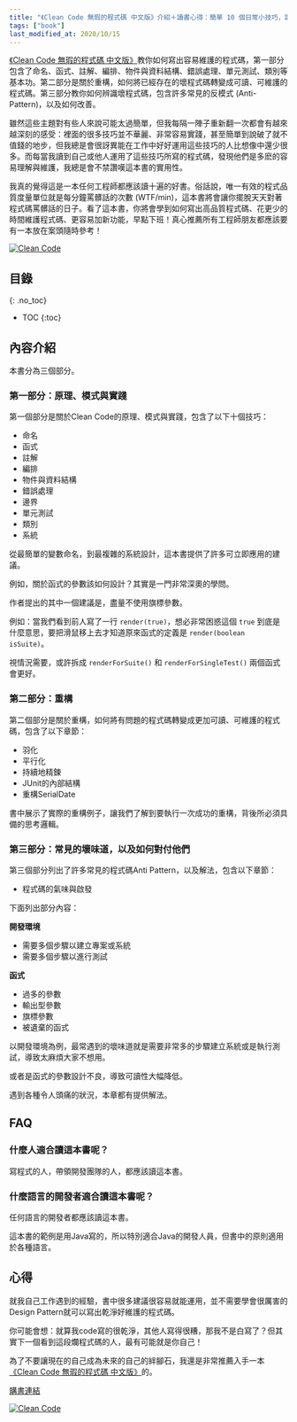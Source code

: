 ```yaml
---
title: "《Clean Code 無瑕的程式碼 中文版》介紹＋讀書心得：簡單 10 個日常小技巧，讓你寫出可讀性高、容易維護的程式碼"
tags: ["book"]
last_modified_at: 2020/10/15
---
```


[《Clean Code 無瑕的程式碼 中文版》](https://www.books.com.tw/exep/assp.php/shubo/products/0010579897?utm_source=shubo&utm_medium=ap-books&utm_content=recommend&utm_campaign=ap-201906)教你如何寫出容易維護的程式碼，第一部分包含了命名、函式、註解、編排、物件與資料結構、錯誤處理、單元測試、類別等基本功。第二部分是關於重構，如何將已經存在的壞程式碼轉變成可讀、可維護的程式碼。第三部分教你如何辨識壞程式碼，包含許多常見的反模式 (Anti-Pattern)，以及如何改善。

雖然這些主題對有些人來說可能太過簡單，但我每隔一陣子重新翻一次都會有越來越深刻的感受：裡面的很多技巧並不華麗、非常容易實踐，甚至簡單到說破了就不值錢的地步，但我總是會很訝異能在工作中好好運用這些技巧的人比想像中還少很多。而每當我讀到自己或他人運用了這些技巧所寫的程式碼，發現他們是多麽的容易理解與維護，我總是會不禁讚嘆這本書的實用性。

我真的覺得這是一本任何工程師都應該讀十遍的好書。俗話說，唯一有效的程式品質度量單位就是每分鐘罵髒話的次數 (WTF/min)，這本書將會讓你擺脫天天對著程式碼罵髒話的日子。看了這本書，你將會學到如何寫出高品質程式碼、花更少的時間維護程式碼、更容易加新功能，早點下班！真心推薦所有工程師朋友都應該要有一本放在案頭隨時參考！

[![Clean Code](https://im2.book.com.tw/image/getImage?i=https://www.books.com.tw/img/001/057/98/0010579897.jpg&v=513f2000&w=348&h=348)](https://www.books.com.tw/exep/assp.php/shubo/products/0010579897?utm_source=shubo&utm_medium=ap-books&utm_content=recommend&utm_campaign=ap-201906)

## 目錄
{: .no_toc}

- TOC
{:toc}

## 內容介紹

本書分為三個部分。

### 第一部分：原理、模式與實踐

第一個部分是關於Clean Code的原理、模式與實踐，包含了以下十個技巧：

* 命名
* 函式
* 註解
* 編排
* 物件與資料結構
* 錯誤處理
* 邊界
* 單元測試
* 類別
* 系統

從最簡單的變數命名，到最複雜的系統設計，這本書提供了許多可立即應用的建議。

例如，關於函式的參數該如何設計？其實是一門非常深奧的學問。

作者提出的其中一個建議是，盡量不使用旗標參數。

例如：當我們看到前人寫了一行 `render(true)`，想必非常困惑這個 `true` 到底是什麼意思，要把滑鼠移上去才知道原來函式的定義是 `render(boolean isSuite)`。

視情況需要，或許拆成 `renderForSuite()` 和 `renderForSingleTest()` 兩個函式會更好。

### 第二部分：重構

第二個部分是關於重構，如何將有問題的程式碼轉變成更加可讀、可維護的程式碼，包含了以下章節：

* 羽化
* 平行化
* 持續地精鍊
* JUnit的內部結構
* 重構SerialDate

書中展示了實際的重構例子，讓我們了解到要執行一次成功的重構，背後所必須具備的思考邏輯。

### 第三部分：常見的壞味道，以及如何對付他們

第三個部分列出了許多常見的程式碼Anti Pattern，以及解法，包含以下章節：

* 程式碼的氣味與啟發

下面列出部分內容：

**開發環境**

* 需要多個步驟以建立專案或系統
* 需要多個步驟以進行測試

**函式**

* 過多的參數
* 輸出型參數
* 旗標參數
* 被遺棄的函式

以開發環境為例，最常遇到的壞味道就是需要非常多的步驟建立系統或是執行測試，導致太麻煩大家不想用。

或者是函式的參數設計不良，導致可讀性大幅降低。

遇到各種令人頭痛的狀況，本章都有提供解法。

## FAQ

### 什麼人適合讀這本書呢？

寫程式的人，帶領開發團隊的人，都應該讀這本書。

### 什麼語言的開發者適合讀這本書呢？

任何語言的開發者都應該讀這本書。

這本書的範例是用Java寫的，所以特別適合Java的開發人員，但書中的原則適用於各種語言。

## 心得

就我自己工作遇到的經驗，書中很多建議很容易就能運用，並不需要學會很厲害的Design Pattern就可以寫出乾淨好維護的程式碼。

你可能會想：就算我code寫的很乾淨，其他人寫得很糟，那我不是白寫了？但其實下一個看到這段爛程式碼的人，最有可能就是你自己！

為了不要讓現在的自己成為未來的自己的絆腳石，我還是非常推薦入手一本[《Clean Code 無瑕的程式碼 中文版》](https://www.books.com.tw/exep/assp.php/shubo/products/0010579897?utm_source=shubo&utm_medium=ap-books&utm_content=recommend&utm_campaign=ap-201906)的。

[購書連結](https://www.books.com.tw/exep/assp.php/shubo/products/0010579897?utm_source=shubo&utm_medium=ap-books&utm_content=recommend&utm_campaign=ap-201906)

[![Clean Code](https://im2.book.com.tw/image/getImage?i=https://www.books.com.tw/img/001/057/98/0010579897.jpg&v=513f2000&w=348&h=348)](https://www.books.com.tw/exep/assp.php/shubo/products/0010579897?utm_source=shubo&utm_medium=ap-books&utm_content=recommend&utm_campaign=ap-201906)
